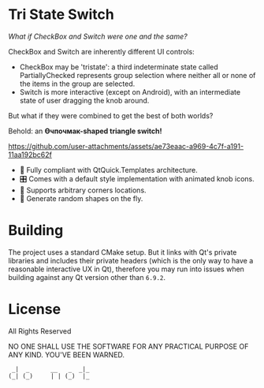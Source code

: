 Tri State Switch
================

_What if CheckBox and Switch were one and the same?_

CheckBox and Switch are inherently different UI controls:
- CheckBox may be 'tristate': a third indeterminate state called PartiallyChecked represents group selection where neither all or none of the items in the group are selected.
- Switch is more interactive (except on Android), with an intermediate state of user dragging the knob around.

But what if they were combined to get the best of both worlds?

Behold: an **Өчпочмак-shaped triangle switch!**

https://github.com/user-attachments/assets/ae73eaac-a969-4c7f-a191-11aa192bc62f

- 💯 Fully compliant with QtQuick.Templates architecture.
- 🎛️ Comes with a default style implementation with animated knob icons.
- 📐 Supports arbitrary corners locations.
- 🎲 Generate random shapes on the fly.

Building
========

The project uses a standard CMake setup. But it links with Qt's private libraries and includes their private headers (which is the only way to have a reasonable interactive UX in Qt), therefore you may run into issues when building against any Qt version other than `6.9.2`.

License
=======

All Rights Reserved

NO ONE SHALL USE THE SOFTWARE FOR ANY PRACTICAL PURPOSE OF ANY KIND.
YOU'VE BEEN WARNED.

```
 _|  _      __   _  _|_
(_| (_)     | | (_)  |_
```
